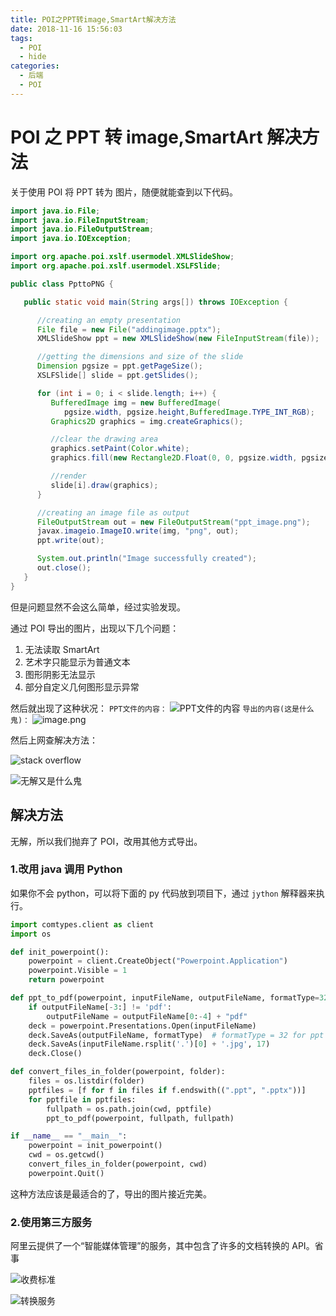 ```yaml
---
title: POI之PPT转image,SmartArt解决方法
date: 2018-11-16 15:56:03
tags:
  - POI
  - hide
categories:
  - 后端
  - POI
---
```


# POI 之 PPT 转 image,SmartArt 解决方法

关于使用 POI 将 PPT 转为 图片，随便就能查到以下代码。

```java
import java.io.File;
import java.io.FileInputStream;
import java.io.FileOutputStream;
import java.io.IOException;

import org.apache.poi.xslf.usermodel.XMLSlideShow;
import org.apache.poi.xslf.usermodel.XSLFSlide;

public class PpttoPNG {

   public static void main(String args[]) throws IOException {

      //creating an empty presentation
      File file = new File("addingimage.pptx");
      XMLSlideShow ppt = new XMLSlideShow(new FileInputStream(file));

      //getting the dimensions and size of the slide
      Dimension pgsize = ppt.getPageSize();
      XSLFSlide[] slide = ppt.getSlides();

      for (int i = 0; i < slide.length; i++) {
         BufferedImage img = new BufferedImage(
            pgsize.width, pgsize.height,BufferedImage.TYPE_INT_RGB);
         Graphics2D graphics = img.createGraphics();

         //clear the drawing area
         graphics.setPaint(Color.white);
         graphics.fill(new Rectangle2D.Float(0, 0, pgsize.width, pgsize.height));

         //render
         slide[i].draw(graphics);
      }

      //creating an image file as output
      FileOutputStream out = new FileOutputStream("ppt_image.png");
      javax.imageio.ImageIO.write(img, "png", out);
      ppt.write(out);

      System.out.println("Image successfully created");
      out.close();
   }
}
```

但是问题显然不会这么简单，经过实验发现。

通过 POI 导出的图片，出现以下几个问题：

1. 无法读取 SmartArt
2. 艺术字只能显示为普通文本
3. 图形阴影无法显示
4. 部分自定义几何图形显示异常

然后就出现了这种状况：
`PPT文件的内容：` ![PPT文件的内容](https://upload-images.jianshu.io/upload_images/13603359-ddc7e137e2ff31cf.png?imageMogr2/auto-orient/strip%7CimageView2/2/w/1240)
`导出的内容(这是什么鬼)：` ![image.png](https://upload-images.jianshu.io/upload_images/13603359-51403ce29c688f11.png)

然后上网查解决方法：

![stack overflow](https://images.gitee.com/uploads/images/2018/1116/111529_aa242626_1872936.png "屏幕截图.png")

![无解又是什么鬼](https://upload-images.jianshu.io/upload_images/13603359-0b2c169e961ec894.png)

## 解决方法

无解，所以我们抛弃了 POI，改用其他方式导出。

### 1.改用 java 调用 Python

如果你不会 python，可以将下面的 py 代码放到项目下，通过 `jython` 解释器来执行。

```python
import comtypes.client as client
import os

def init_powerpoint():
    powerpoint = client.CreateObject("Powerpoint.Application")
    powerpoint.Visible = 1
    return powerpoint

def ppt_to_pdf(powerpoint, inputFileName, outputFileName, formatType=32):
    if outputFileName[-3:] != 'pdf':
        outputFileName = outputFileName[0:-4] + "pdf"
    deck = powerpoint.Presentations.Open(inputFileName)
    deck.SaveAs(outputFileName, formatType)  # formatType = 32 for ppt to pdf
    deck.SaveAs(inputFileName.rsplit('.')[0] + '.jpg', 17)
    deck.Close()

def convert_files_in_folder(powerpoint, folder):
    files = os.listdir(folder)
    pptfiles = [f for f in files if f.endswith((".ppt", ".pptx"))]
    for pptfile in pptfiles:
        fullpath = os.path.join(cwd, pptfile)
        ppt_to_pdf(powerpoint, fullpath, fullpath)

if __name__ == "__main__":
    powerpoint = init_powerpoint()
    cwd = os.getcwd()
    convert_files_in_folder(powerpoint, cwd)
    powerpoint.Quit()
```

这种方法应该是最适合的了，导出的图片接近完美。

### 2.使用第三方服务

阿里云提供了一个“智能媒体管理”的服务，其中包含了许多的文档转换的 API。省事

![收费标准](https://upload-images.jianshu.io/upload_images/13603359-0ebbce1f64d3e639.png)

![转换服务](https://upload-images.jianshu.io/upload_images/13603359-ab529c4e928c38f5.png)
